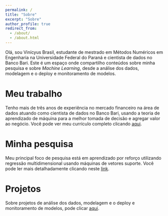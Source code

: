 ```yaml
---
permalink: /
title: "Sobre"
excerpt: "Sobre"
author_profile: true
redirect_from: 
  - /about/
  - /about.html
---
```

Olá, sou Vinícyus Brasil, estudante de mestrado em Métodos Numéricos em Engenharia na Universidade Federal do Paraná e cientista de dados no Banco Bari. Este é um espaço onde compartilho conteúdos sobre minha pesquisa e sobre <em>Machine Learning</em>, desde a análise dos dados, modelagem e o deploy e monitoramento de modelos. 

Meu trabalho
======
Tenho mais de três anos de experiência no mercado financeiro na área de dados atuando como cientista de dados no Banco Bari, usando a teoria de aprendizado de máquina para a melhor tomada de decisão e agregar valor ao negócio. Você pode ver meu currículo completo clicando [aqui](/cv/).


Minha pesquisa
======
Meu principal foco de pesquisa está em aprendizado por reforço utilizando regressão multidimensional usando máquinas de vetores suporte. Você pode ler mais detalhadamente clicando neste [link](/research/).


Projetos
======
Sobre projetos de análise dos dados, modelagem e o deploy e monitoramento de modelos, pode clicar [aqui](/portfolio/).


